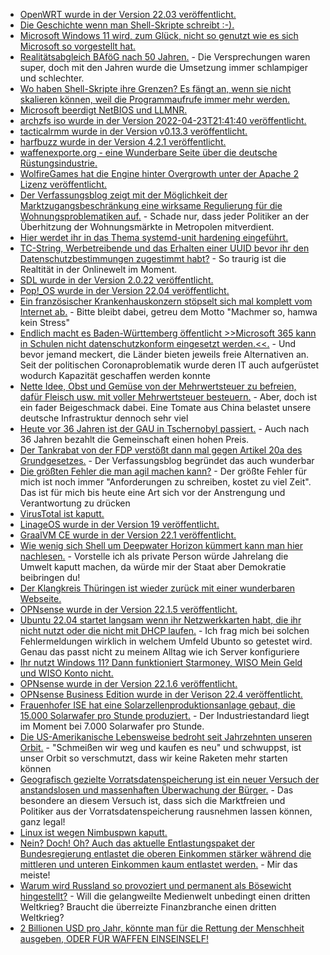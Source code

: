 * [OpenWRT wurde in der Version 22.03 veröffentlicht.](https://openwrt.org/releases/22.03/start)
* [Die Geschichte wenn man Shell-Skripte schreibt :-).](https://utcc.utoronto.ca/~cks/space/blog/programming/ShellScriptTemptation)
* [Microsoft Windows 11 wird, zum Glück, nicht so genutzt wie es sich Microsoft so vorgestellt hat.](https://www.borncity.com/blog/2022/04/24/windows-11-marktanteil-auf-xp-niveau-ist-die-euphorie-vorbei/)
* [Realitätsabgleich BAföG nach 50 Jahren.](https://bafoeg50.de/) - Die Versprechungen waren super, doch mit den Jahren wurde die Umsetzung immer schlampiger und schlechter.
* [Wo haben Shell-Skripte ihre Grenzen? Es fängt an, wenn sie nicht skalieren können, weil die Programmaufrufe immer mehr werden.](https://utcc.utoronto.ca/~cks/space/blog/programming/ShellScriptsAndSpeed)
* [Microsoft beerdigt NetBIOS und LLMNR.](https://www.borncity.com/blog/2022/04/25/microsoft-lsst-netbios-namensauflsung-und-llmnr-zuknftig-auslaufen/)
* [archzfs iso wurde in der Version 2022-04-23T21:41:40 veröffentlicht.](https://archzfs.leibelt.de/)
* [tacticalrmm wurde in der Version v0.13.3 veröffentlicht.](https://github.com/amidaware/tacticalrmm/releases/tag/v0.13.3)
* [harfbuzz wurde in der Version 4.2.1 veröffentlicht.](https://github.com/harfbuzz/harfbuzz/releases/tag/4.2.1)
* [waffenexporte.org - eine Wunderbare Seite über die deutsche Rüstungsindustrie.](https://www.waffenexporte.org/category/empfaengerlaender/)
* [WolfireGames hat die Engine hinter Overgrowth unter der Apache 2 Lizenz veröffentlicht.](https://github.com/WolfireGames/overgrowth)
* [Der Verfassungsblog zeigt mit der Möglichkeit der Marktzugangsbeschränkung eine wirksame Regulierung für die Wohnungsproblematiken auf.](https://verfassungsblog.de/wohnungsmarkt-ohne-borsendruck/) - Schade nur, dass jeder Politiker an der Überhitzung der Wohnungsmärkte in Metropolen mitverdient.
* [Hier werdet ihr in das Thema systemd-unit hardening eingeführt.](https://www.opensourcerers.org/2022/04/25/optimizing-a-systemd-service-for-security/)
* [TC-String, Werbetreibende und das Erhalten einer UUID bevor ihr den Datenschutzbestimmungen zugestimmt habt?](https://www.kuketz-blog.de/der-tc-string-des-interactive-advertising-bureau-iab-teil2/) - So traurig ist die Realtität in der Onlinewelt im Moment.
* [SDL wurde in der Version 2.0.22 veröffentlicht.](https://www.phoronix.com/scan.php?page=news_item&px=SDL-2.0.22-Released)
* [Pop!\_OS wurde in der Version 22.04 veröffentlicht.](https://www.phoronix.com/scan.php?page=news_item&px=Pop-OS-22.04)
* [Ein französischer Krankenhauskonzern stöpselt sich mal komplett vom Internet ab.](https://www.bleepingcomputer.com/news/security/french-hospital-group-disconnects-internet-after-hackers-steal-data/) - Bitte bleibt dabei, getreu dem Motto "Machmer so, hamwa kein Stress"
* [Endlich macht es Baden-Württemberg öffentlicht >>Microsoft 365 kann in Schulen nicht datenschutzkonform eingesetzt werden.<<.](https://www.borncity.com/blog/2022/04/25/datenschutz-microsoft-365-muss-ab-sommer-2022-in-baden-wrttembergs-schulen-ersetzt-worden-sein/) - Und bevor jemand meckert, die Länder bieten jeweils freie Alternativen an. Seit der politischen Coronaproblematik wurde deren IT auch aufgerüstet wodurch Kapazität geschaffen werden konnte
* [Nette Idee, Obst und Gemüse von der Mehrwertsteuer zu befreien, dafür Fleisch usw. mit voller Mehrwertsteuer besteuern.](https://www.sonnenseite.com/de/politik/mehrwertsteuerreform-fuers-klima-hilft-gegen-inflation/) - Aber, doch ist ein fader Beigeschmack dabei. Eine Tomate aus China belastet unsere deutsche Infrastruktur dennoch sehr viel
* [Heute vor 36 Jahren ist der GAU in Tschernobyl passiert.](https://netzfrauen.org/2022/04/25/chernobyl-4/) - Auch nach 36 Jahren bezahlt die Gemeinschaft einen hohen Preis.
* [Der Tankrabat von der FDP verstößt dann mal gegen Artikel 20a des Grundgesetzes.](https://verfassungsblog.de/der-tankrabatt-verstost-gegen-art-20a-gg/) - Der Verfassungsblog begründet das auch wunderbar
* [Die größten Fehler die man agil machen kann?](https://opensource.com/article/22/4/5-agile-mistakes) - Der größte Fehler für mich ist noch immer "Anforderungen zu schreiben, kostet zu viel Zeit". Das ist für mich bis heute eine Art sich vor der Anstrengung und Verantwortung zu drücken
* [VirusTotal ist kaputt.](https://blog.fefe.de/?ts=9c9905c3)
* [LinageOS wurde in der Version 19 veröffentlicht.](https://lwn.net/Articles/892644/)
* [GraalVM CE wurde in der Version 22.1 veröffentlicht.](https://www.phoronix.com/scan.php?page=news_item&px=GraalVM-22.1-Released)
* [Wie wenig sich Shell um Deepwater Horizon kümmert kann man hier nachlesen.](https://netzfrauen.org/2022/04/26/galapagos-3/) - Vorstelle ich als private Person würde Jahrelang die Umwelt kaputt machen, da würde mir der Staat aber Demokratie beibringen du!
* [Der Klangkreis Thüringen ist wieder zurück mit einer wunderbaren Webseite.](https://kkth.de/)
* [OPNsense wurde in der Version 22.1.5 veröffentlicht.](https://opnsense.org/opnsense-22-1-5-released/)
* [Ubuntu 22.04 startet langsam wenn ihr Netzwerkkarten habt, die ihr nicht nutzt oder die nicht mit DHCP laufen.](https://utcc.utoronto.ca/~cks/space/blog/linux/Ubuntu2204SlowServerBoot) - Ich frag mich bei solchen Fehlermeldungen wirklich in welchem Umfeld Ubunto so getestet wird. Genau das passt nicht zu meinem Alltag wie ich Server konfiguriere
* [Ihr nutzt Windows 11? Dann funktioniert Starmoney, WISO Mein Geld und WISO Konto nicht.](https://www.borncity.com/blog/2022/04/27/windows-11-starmoney-wiso-mein-geld-und-wiso-konto-online-funktionieren-nicht/)
* [OPNsense wurde in der Version 22.1.6 veröffentlicht.](https://opnsense.org/opnsense-22-1-6-released/)
* [OPNsense Business Edition wurde in der Verison 22.4 veröffentlicht.](https://opnsense.org/opnsense-business-edition-22-4-released/)
* [Frauenhofer ISE hat eine Solarzellenproduktionsanlage gebaut, die 15.000 Solarwafer pro Stunde produziert.](https://www.sonnenseite.com/de/wissenschaft/neuentwickelte-on-the-fly-laseranlage-prozessiert-grosse-wafer-in-hochgeschwindigkeit/) - Der Industriestandard liegt im Moment bei 7.000 Solarwafer pro Stunde.
* [Die US-Amerikanische Lebensweise bedroht seit Jahrzehnten unseren Orbit.](https://www.sonnenseite.com/de/umwelt/der-himmel-benoetigt-schutz-genau-wie-die-erde/) - "Schmeißen wir weg und kaufen es neu" und schwuppst, ist unser Orbit so verschmutzt, dass wir keine Raketen mehr starten können
* [Geografisch gezielte Vorratsdatenspeicherung ist ein neuer Versuch der anstandslosen und massenhaften Überwachung der Bürger.](https://www.patrick-breyer.de/online-karte-was-geografisch-gezielte-vorratsdatenspeicherung-fuer-deutschland-bedeuten-wuerde/) - Das besondere an diesem Versuch ist, dass sich die Marktfreien und Politiker aus der Vorratsdatenspeicherung rausnehmen lassen können, ganz legal!
* [Linux ist wegen Nimbuspwn kaputt.](https://www.bleepingcomputer.com/news/security/new-nimbuspwn-linux-vulnerability-gives-hackers-root-privileges/)
* [Nein? Doch! Oh? Auch das aktuelle Entlastungspaket der Bundesregierung entlastet die oberen Einkommen stärker während die mittleren und unteren Einkommen kaum entlastet werden.](https://www.sonnenseite.com/de/energie/hohe-energiepreise-arme-haushalte-trotz-entlastungspaketen-am-staerksten-belastet/) - Mir das meiste!
* [Warum wird Russland so provoziert und permanent als Bösewicht hingestellt?](https://blog.fefe.de/?ts=9c963485) - Will die gelangweilte Medienwelt unbedingt einen dritten Weltkrieg? Braucht die überreizte Finanzbranche einen dritten Weltkrieg?
* [2 Billionen USD pro Jahr, könnte man für die Rettung der Menschheit ausgeben, ODER FÜR WAFFEN EINSEINSELF!](https://blog.fefe.de/?ts=9c96dc74)
